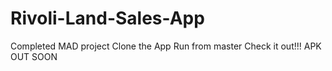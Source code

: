# Rivoli-Land-Sales-App
Completed MAD project
 Clone the App
 Run from master
 Check it out!!!
 APK  OUT SOON
